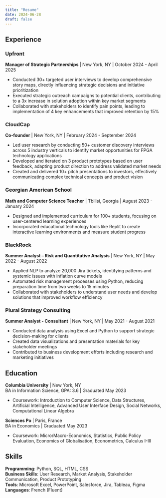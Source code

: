 ```yaml
---
title: "Resume"
date: 2024-06-28
draft: false
---
```


## Experience

### Upfront
**Manager of Strategic Partnerships** | New York, NY | October 2024 - April 2025
- Conducted 30+ targeted user interviews to develop comprehensive story maps, directly influencing strategic decisions and initiative prioritization
- Executed strategic outreach campaigns to potential clients, contributing to a 3x increase in solution adoption within key market segments
- Collaborated with stakeholders to identify pain points, leading to implementation of 4 key enhancements that improved retention by 15%

### CloudCap
**Co-founder** | New York, NY | February 2024 - September 2024
- Led user research by conducting 50+ customer discovery interviews across 5 industry verticals to identify market opportunities for FPGA technology applications
- Developed and iterated on 3 product prototypes based on user feedback, adapting product direction to address validated market needs
- Created and delivered 10+ pitch presentations to investors, effectively communicating complex technical concepts and product vision

### Georgian American School
**Math and Computer Science Teacher** | Tbilisi, Georgia | August 2023 - January 2024
- Designed and implemented curriculum for 100+ students, focusing on user-centered learning experiences
- Incorporated educational technology tools like Replit to create interactive learning environments and measure student progress

### BlackRock
**Summer Analyst – Risk and Quantitative Analysis** | New York, NY | May 2022 - August 2022
- Applied NLP to analyze 20,000 Jira tickets, identifying patterns and systemic issues with inflation curve models
- Automated risk management processes using Python, reducing preparation time from two weeks to 15 minutes
- Collaborated with stakeholders to understand user needs and develop solutions that improved workflow efficiency

### Plural Strategy Consulting
**Summer Analyst - Consultant** | New York, NY | May 2021 - August 2021
- Conducted data analysis using Excel and Python to support strategic decision-making for clients
- Created data visualizations and presentation materials for key stakeholder meetings
- Contributed to business development efforts including research and marketing initiatives

## Education

**Columbia University** | New York, NY  
BA in Information Science, GPA: 3.6 | Graduated May 2023
- Coursework: Introduction to Computer Science, Data Structures, Artificial Intelligence, Advanced User Interface Design, Social Networks, Computational Linear Algebra

**Sciences Po** | Paris, France  
BA in Economics | Graduated May 2023
- Coursework: Micro/Macro-Economics, Statistics, Public Policy Evaluation, Economics of Globalisation, Econometrics, Calculus I-III

## Skills

**Programming**: Python, SQL, HTML, CSS  
**Business Skills**: User Research, Market Analysis, Stakeholder Communication, Product Prototyping  
**Tools**: Microsoft Excel, PowerPoint, Salesforce, Jira, Tableau, Figma  
**Languages**: French (Fluent)
